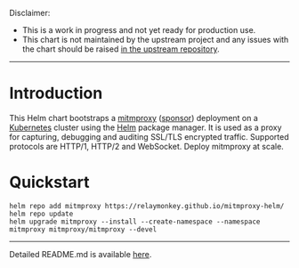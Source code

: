 Disclaimer:
* This is a work in progress and not yet ready for production use.
* This chart is not maintained by the upstream project and any issues with the chart should be raised [in the upstream repository](https://github.com/mitmproxy/mitmproxy/issues).

---

# Introduction

This Helm chart bootstraps a [mitmproxy](https://mitmproxy.org/) ([sponsor](https://github.com/sponsors/mhils)) deployment on a [Kubernetes](http://kubernetes.io) cluster using the [Helm](https://helm.sh) package manager. It is used as a proxy for capturing, debugging and auditing SSL/TLS encrypted traffic. Supported protocols are HTTP/1, HTTP/2 and WebSocket. Deploy mitmproxy at scale.

# Quickstart

```shell
helm repo add mitmproxy https://relaymonkey.github.io/mitmproxy-helm/
helm repo update
helm upgrade mitmproxy --install --create-namespace --namespace mitmproxy mitmproxy/mitmproxy --devel
```

---

Detailed README.md is available [here](mitmproxy-helm/charts/mitmproxy/README.md).
